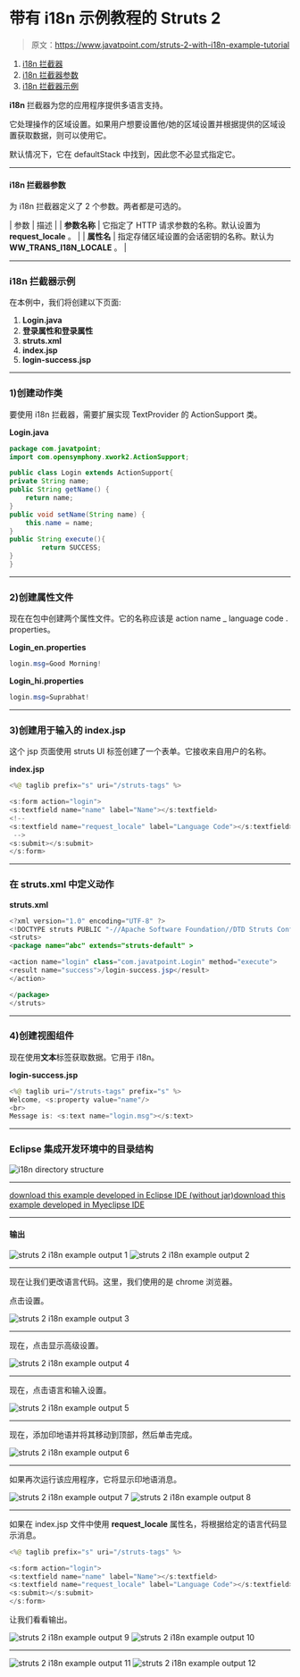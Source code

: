 # 带有 i18n 示例教程的 Struts 2

> 原文：<https://www.javatpoint.com/struts-2-with-i18n-example-tutorial>

1.  [i18n 拦截器](#)
2.  [i18n 拦截器参数](#)
3.  [i18n 拦截器示例](#)

**i18n** 拦截器为您的应用程序提供多语言支持。

它处理操作的区域设置。如果用户想要设置他/她的区域设置并根据提供的区域设置获取数据，则可以使用它。

默认情况下，它在 defaultStack 中找到，因此您不必显式指定它。

* * *

#### i18n 拦截器参数

为 i18n 拦截器定义了 2 个参数。两者都是可选的。

| 参数 | 描述 |
| **参数名称** | 它指定了 HTTP 请求参数的名称。默认设置为 **request_locale** 。 |
| **属性名** | 指定存储区域设置的会话密钥的名称。默认为 **WW_TRANS_I18N_LOCALE** 。 |

* * *

### i18n 拦截器示例

在本例中，我们将创建以下页面:

1.  **Login.java**
2.  **登录属性和登录属性**
3.  **struts.xml**
4.  **index.jsp**
5.  **login-success.jsp**

* * *

### 1)创建动作类

要使用 i18n 拦截器，需要扩展实现 TextProvider 的 ActionSupport 类。

**Login.java**

```java
package com.javatpoint;
import com.opensymphony.xwork2.ActionSupport;

public class Login extends ActionSupport{
private String name;
public String getName() {
	return name;
}
public void setName(String name) {
	this.name = name;
}
public String execute(){
		return SUCCESS;
}
}

```

* * *

### 2)创建属性文件

现在在包中创建两个属性文件。它的名称应该是 action name _ language code . properties。

**Login_en.properties**

```java
login.msg=Good Morning!

```

**Login_hi.properties**

```java
login.msg=Suprabhat!

```

* * *

### 3)创建用于输入的 index.jsp

这个 jsp 页面使用 struts UI 标签创建了一个表单。它接收来自用户的名称。

**index.jsp**

```java
<%@ taglib prefix="s" uri="/struts-tags" %>

<s:form action="login">
<s:textfield name="name" label="Name"></s:textfield>
<!-- 
<s:textfield name="request_locale" label="Language Code"></s:textfield>
 -->
<s:submit></s:submit>
</s:form>

```

* * *

### 在 struts.xml 中定义动作

**struts.xml**

```java
<?xml version="1.0" encoding="UTF-8" ?>
<!DOCTYPE struts PUBLIC "-//Apache Software Foundation//DTD Struts Configuration 2.1//EN" "http://struts.apache.org/dtds/struts-2.1.dtd">
<struts>
<package name="abc" extends="struts-default" >

<action name="login" class="com.javatpoint.Login" method="execute">
<result name="success">/login-success.jsp</result>
</action>

</package>
</struts>    

```

* * *

### 4)创建视图组件

现在使用**文本**标签获取数据。它用于 i18n。

**login-success.jsp**

```java
<%@ taglib uri="/struts-tags" prefix="s" %>
Welcome, <s:property value="name"/>
<br>
Message is: <s:text name="login.msg"></s:text>

```

* * *

### Eclipse 集成开发环境中的目录结构

![i18n directory structure](img/67487879b102a98fe52005b3b6073ebe.png)

* * *

[download this example developed in Eclipse IDE (without jar)](https://static.javatpoint.com/src/st/eclipse/strutsi18n.zip)[download this example developed in Myeclipse IDE](https://static.javatpoint.com/src/st/i18n.zip)

* * *

#### 输出

![struts 2 i18n example output 1](img/a01256e782943b6c69b75412749d190d.png) ![struts 2 i18n example output 2](img/3205f2882303634e5b074af41ae43a79.png)

* * *

现在让我们更改语言代码。这里，我们使用的是 chrome 浏览器。

点击设置。

![struts 2 i18n example output 3](img/4932ee7a49274b938974fbcdcf82b372.png)

* * *

现在，点击显示高级设置。

![struts 2 i18n example output 4](img/74c29cd29eb1b45c6224ea94fc603a3c.png)

* * *

现在，点击语言和输入设置。

![struts 2 i18n example output 5](img/e43f879bcce39b7bfb6ea612cfda55ee.png)

* * *

现在，添加印地语并将其移动到顶部，然后单击完成。

![struts 2 i18n example output 6](img/bdedb10aee0c63576277635eabbfaaa0.png)

* * *

如果再次运行该应用程序，它将显示印地语消息。

![struts 2 i18n example output 7](img/9e521b2a98772a76579abeec8e35b6cd.png) ![struts 2 i18n example output 8](img/94418fd8cc93831b4f6eba972c74c17b.png)

* * *

如果在 index.jsp 文件中使用 **request_locale** 属性名，将根据给定的语言代码显示消息。

```java
<%@ taglib prefix="s" uri="/struts-tags" %>

<s:form action="login">
<s:textfield name="name" label="Name"></s:textfield>
<s:textfield name="request_locale" label="Language Code"></s:textfield>
<s:submit></s:submit>
</s:form>

```

让我们看看输出。

![struts 2 i18n example output 9](img/a0e8ff582d7aaaf757f5bd36316bcacc.png) ![struts 2 i18n example output 10](img/7e4bf4097649675cb4cc062cc7ee7510.png)

* * *

![struts 2 i18n example output 11](img/9a061d3a2afa31eec9a7af168a422e14.png) ![struts 2 i18n example output 12](img/81339b6c42f2c3e1dd44c62bfb15a3ba.png)